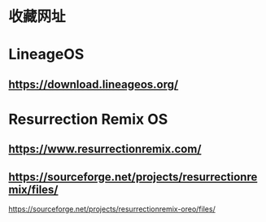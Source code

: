 # 收藏网址


# LineageOS
https://download.lineageos.org/
---------------------------------
# Resurrection Remix OS
https://www.resurrectionremix.com/
---------------------------------
https://sourceforge.net/projects/resurrectionremix/files/
---------------------------------
https://sourceforge.net/projects/resurrectionremix-oreo/files/

